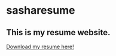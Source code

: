 # sasharesume

## This is my resume website.

[Download my resume here!](https://drive.google.com/file/d/1p2lyQC9Ks4M3D5pNWrqRKXONIAaJVBAb/view?usp=sharing)

